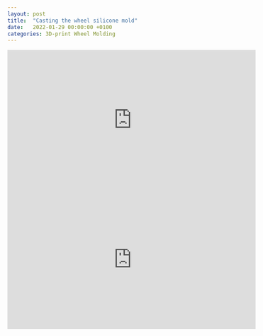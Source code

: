 ```yaml
---
layout: post
title:  "Casting the wheel silicone mold"
date:   2022-01-29 00:00:00 +0100
categories: 3D-print Wheel Molding
---
```


<iframe width="560" height="315" src="https://www.youtube.com/embed/Hm9J1dXDvJ8" title="YouTube video player" frameborder="0" allow="accelerometer; autoplay; clipboard-write; encrypted-media; gyroscope; picture-in-picture" allowfullscreen></iframe>

<iframe width="560" height="315" src="https://www.youtube.com/embed/-KjmfHkDsKY" title="YouTube video player" frameborder="0" allow="accelerometer; autoplay; clipboard-write; encrypted-media; gyroscope; picture-in-picture" allowfullscreen></iframe>
